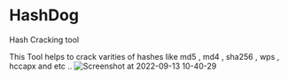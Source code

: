 # HashDog
Hash Cracking tool 

This Tool helps to crack varities of hashes like md5 , md4 , sha256 , wps , hccapx and etc ..
![Screenshot at 2022-09-13 10-40-29](https://user-images.githubusercontent.com/88034756/189931290-0ad97bbf-d7f3-4eb1-a16c-ae71218e2f5b.png)
